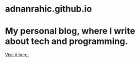 # adnanrahic.github.io

# My personal blog, where I write about tech and programming.
[Visit it here.](https://adnanrahic.herokuapp.com/)
